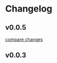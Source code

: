 # Changelog


## v0.0.5

[compare changes](https://github.com/psnext/block-sdk/compare/v0.0.3...v0.0.5)

## v0.0.3

